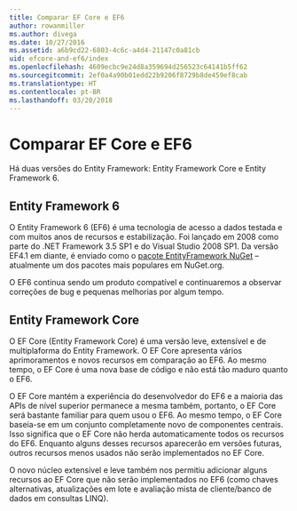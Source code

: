 ```yaml
---
title: Comparar EF Core e EF6
author: rowanmiller
ms.author: divega
ms.date: 10/27/2016
ms.assetid: a6b9cd22-6803-4c6c-a4d4-21147c0a81cb
uid: efcore-and-ef6/index
ms.openlocfilehash: 4609ecbc9e24d8a359694d256523c64141b5ff62
ms.sourcegitcommit: 2ef0a4a90b01edd22b9206f8729b8de459ef8cab
ms.translationtype: HT
ms.contentlocale: pt-BR
ms.lasthandoff: 03/20/2018
---
```

# <a name="compare-ef-core--ef6"></a>Comparar EF Core e EF6

Há duas versões do Entity Framework: Entity Framework Core e Entity Framework 6.

## <a name="entity-framework-6"></a>Entity Framework 6

O Entity Framework 6 (EF6) é uma tecnologia de acesso a dados testada e com muitos anos de recursos e estabilização. Foi lançado em 2008 como parte do .NET Framework 3.5 SP1 e do Visual Studio 2008 SP1. Da versão EF4.1 em diante, é enviado como o [pacote EntityFramework NuGet](https://www.nuget.org/packages/EntityFramework/) – atualmente um dos pacotes mais populares em NuGet.org.

O EF6 continua sendo um produto compatível e continuaremos a observar correções de bug e pequenas melhorias por algum tempo.

## <a name="entity-framework-core"></a>Entity Framework Core

O EF Core (Entity Framework Core) é uma versão leve, extensível e de multiplaforma do Entity Framework. O EF Core apresenta vários aprimoramentos e novos recursos em comparação ao EF6. Ao mesmo tempo, o EF Core é uma nova base de código e não está tão maduro quanto o EF6.

O EF Core mantém a experiência do desenvolvedor do EF6 e a maioria das APIs de nível superior permanece a mesma também, portanto, o EF Core será bastante familiar para quem usou o EF6. Ao mesmo tempo, o EF Core baseia-se em um conjunto completamente novo de componentes centrais. Isso significa que o EF Core não herda automaticamente todos os recursos do EF6. Enquanto alguns desses recursos aparecerão em versões futuras, outros recursos menos usados não serão implementados no EF Core.

O novo núcleo extensível e leve também nos permitiu adicionar alguns recursos ao EF Core que não serão implementados no EF6 (como chaves alternativas, atualizações em lote e avaliação mista de cliente/banco de dados em consultas LINQ).
